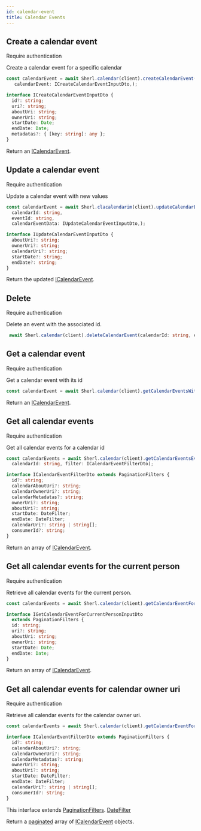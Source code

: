 ```yaml
---
id: calendar-event
title: Calendar Events
---
```


## Create a calendar event

<span class="badge badge--warning">Require authentication</span>

Create a calendar event for a specific calendar

```ts
const calendarEvent = await Sherl.calendar(client).createCalendarEvent(  calendarId: string,
   calendarEvent: ICreateCalendarEventInputDto,);
```

```ts 
interface ICreateCalendarEventInputDto {
  id?: string;
  uri?: string;
  aboutUri: string;
  ownerUri: string;
  startDate: Date;
  endDate: Date;
  metadatas?: { [key: string]: any };
}
```


Return an [ICalendarEvent](calendar-types#icalendarevent).

## Update a calendar event

<span class="badge badge--warning">Require authentication</span>

Update a calendar event with new values

```ts
const calendarEvent = await Sherl.clacalendarim(client).updateCalendarEvent(  
  calendarId: string,
  eventId: string,
  calendarEventData: IUpdateCalendarEventInputDto,);
```

```ts
interface IUpdateCalendarEventInputDto {
  aboutUri?: string;
  ownerUri?: string;
  calendarUri?: string;
  startDate?: string;
  endDate?: string;
}
```

Return the updated [ICalendarEvent](calendar-types#icalendarevent).

## Delete

<span class="badge badge--warning">Require authentication</span>

Delete an event with the associated id.

```ts
 await Sherl.calendar(client).deleteCalendarEvent(calendarId: string, eventId: string,);
```

## Get a calendar event

<span class="badge badge--warning">Require authentication</span>

Get a calendar event with its id

```ts
const calendarEvent = await Sherl.calendar(client).getCalendarEventsWithId(  eventId: string);
```

Return an [ICalendarEvent](calendar-types#icalendarevent).

## Get all calendar events

<span class="badge badge--warning">Require authentication</span>

Get all calendar events for a calendar id

```ts
const calendarEvents = await Sherl.calendar(client).getCalendarEventsEventsWithCalendarId(  
  calendarId: string, filter: ICalendarEventFilterDto);
```

```ts
interface ICalendarEventFilterDto extends PaginationFilters {
  id?: string;
  calendarAboutUri?: string;
  calendarOwnerUri?: string;
  calendarMetadatas?: string;
  ownerUri?: string;
  aboutUri?: string;
  startDate: DateFilter;
  endDate: DateFilter;
  calendarUri?: string | string[];
  consumerId?: string;
}
```

Return an array of [ICalendarEvent](calendar-types#icalendarevent).

## Get all calendar events for the current person

<span class="badge badge--warning">Require authentication</span>

Retrieve all calendar events for the current person.

```ts
const calendarEvents = await Sherl.calendar(client).getCalendarEventForCurrentPerson(filter: IGetCalendarEventForCurrentPersonInputDto);
```

```ts
interface IGetCalendarEventForCurrentPersonInputDto
  extends PaginationFilters {
  id: string;
  uri?: string;
  aboutUri: string;
  ownerUri: string;
  startDate: Date;
  endDate: Date;
}
```

Return an array of [ICalendarEvent](calendar-types#icalendarevent).

## Get all calendar events for calendar owner uri

<span class="badge badge--warning">Require authentication</span>

Retrieve all calendar events for the calendar owner uri.

```ts
const calendarEvents = await Sherl.calendar(client).getCalendarEventForCurrentPerson(filter: ICalendarEventFilterDto);
```

```ts
interface ICalendarEventFilterDto extends PaginationFilters {
  id?: string;
  calendarAboutUri?: string;
  calendarOwnerUri?: string;
  calendarMetadatas?: string;
  ownerUri?: string;
  aboutUri?: string;
  startDate: DateFilter;
  endDate: DateFilter;
  calendarUri?: string | string[];
  consumerId?: string;
}
```

This interface extends [PaginationFilters](pagination#pagination-filters).
[DateFilter](calendar-types#DateFilter)

Return a [paginated](pagination#pagination) array of [ICalendarEvent](calendar-types#icalendarevent) objects.
